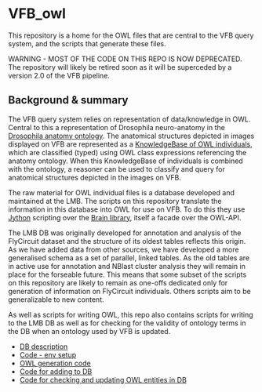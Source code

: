 # VFB_owl

This repository is a home for the OWL files that are central to the VFB query system, and the scripts that generate these files.

WARNING - MOST OF THE CODE ON THIS REPO IS NOW DEPRECATED. The repository will likely be retired soon as it will be superceded by a version 2.0 of the VFB pipeline.

## Background & summary

The VFB query system relies on representation of data/knowledge in OWL.  Central to this a representation of Drosophila neuro-anatomy in the [Drosophila anatomy ontology](https://sourceforge.net/p/fbbtdv/wiki/Home/). The anatomical structures depicted in images displayed on VFB are represented as a [KnowledgeBase of OWL individuals](https://github.com/VirtualFlyBrain/VFB_owl/blob/master/doc/vfb_owl_ind_schema.md), which are classified (typed) using OWL class expressions referencing the anatomy ontology.  When this KnowledgeBase of individuals is combined with the ontology, a reasoner can be used to classify and query for anatomical structures depicted in the images on VFB.

The raw material for OWL individual files is a database developed and maintained at the LMB.  The scripts on this repository translate the information in this database into OWL for use on VFB.  To do this they use [Jython](http://www.jython.org/downloads.html) scripting over the [Brain library](https://github.com/loopasam/Brain/wiki), itself a facade over the OWL-API.

The LMB DB was originally developed for annotation and analysis of the FlyCircuit dataset and the structure of its oldest tables reflects this origin.  As we have added data from other sources, we have developed a more generalised schema as a set of parallel, linked tables.  As the old tables are in active use for annotation and NBlast cluster analysis they will remain in place for the forseable future.  This means that some subset of the scripts on this repository are likely to remain as one-offs dedicated only for generation of information on FlyCircuit individuals.   Others scripts aim to be generalizable to new content.

As well as scripts for writing OWL, this repo also contains scripts for writing to the LMB DB as well as for checking for the validity of ontology terms in the DB when an ontology used by VFB is updated.


 * [DB description](https://github.com/VirtualFlyBrain/VFB_owl/wiki/Individuals-DB)
 * [Code - env setup](https://github.com/VirtualFlyBrain/VFB_owl/blob/master/src/code)
 * [OWL generation code](https://github.com/VirtualFlyBrain/VFB_owl/tree/master/src/code/owl_gen)
 * [Code for adding to DB](https://github.com/VirtualFlyBrain/VFB_owl/tree/master/src/code/mod/lmb_fc_tools.py)
 * [Code for checking and updating OWL entities in DB](https://github.com/VirtualFlyBrain/VFB_owl/tree/master/src/code/entity_checks)


